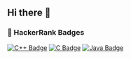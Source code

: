 ## Hi there 👋
### 🏅 HackerRank Badges

[![C++ Badge](https://hrcdn.net/fcore/assets/badges/cpp-739b350881.svg)](https://www.hackerrank.com/tanikshashah2409)
[![C Badge](https://hrcdn.net/fcore/assets/badges/c-d1985901e6.svg)](https://www.hackerrank.com/tanikshashah2409)
[![Java Badge](https://hrcdn.net/fcore/assets/badges/java-9d05b1f559.svg)](https://www.hackerrank.com/tanikshashah2409)

<!--
**Taniksha-shah/Taniksha-shah** is a ✨ _special_ ✨ repository because its `README.md` (this file) appears on your GitHub profile.

Here are some ideas to get you started:

- 🔭 I’m currently working on ...
- 🌱 I’m currently learning ...
- 👯 I’m looking to collaborate on ...
- 🤔 I’m looking for help with ...
- 💬 Ask me about ...
- 📫 How to reach me: ...
- 😄 Pronouns: ...
- ⚡ Fun fact: ...
-->
